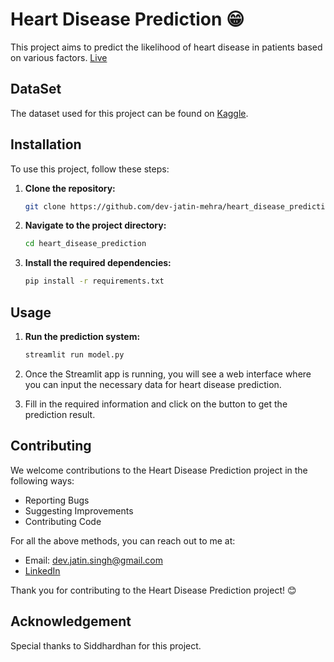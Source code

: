 # Heart Disease Prediction 😁

This project aims to predict the likelihood of heart disease in patients based on various factors.
[Live](https://heart-disease-prediction-project.streamlit.app/)

## DataSet

The dataset used for this project can be found on [Kaggle](https://www.kaggle.com/datasets/johnsmith88/heart-disease-dataset).

## Installation

To use this project, follow these steps:

1. **Clone the repository:**
    ```sh
    git clone https://github.com/dev-jatin-mehra/heart_disease_prediction.git
    ```

2. **Navigate to the project directory:**
    ```sh
    cd heart_disease_prediction
    ```

3. **Install the required dependencies:**
    ```sh
    pip install -r requirements.txt
    ```

## Usage

1. **Run the prediction system:**
    ```sh
    streamlit run model.py
    ```

2. Once the Streamlit app is running, you will see a web interface where you can input the necessary data for heart disease prediction.

3. Fill in the required information and click on the button to get the prediction result.

## Contributing

We welcome contributions to the Heart Disease Prediction project in the following ways:

- Reporting Bugs
- Suggesting Improvements
- Contributing Code

For all the above methods, you can reach out to me at:
- Email: dev.jatin.singh@gmail.com
- [LinkedIn](https://www.linkedin.com/in/jatinsinghmehra)

Thank you for contributing to the Heart Disease Prediction project! 😊

## Acknowledgement

Special thanks to Siddhardhan for this project.
